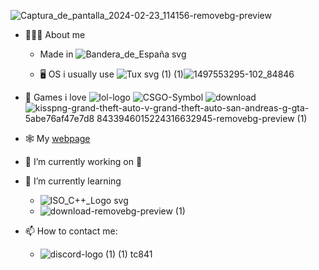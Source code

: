 ![Captura_de_pantalla_2024-02-23_114156-removebg-preview](https://github.com/TenuredCave8741/TenuredCave8741/assets/105504324/f4d37918-53ce-43cb-8f2b-715c80d9d449)

<!--
**TenuredCave8741/TenuredCave8741** is a ✨ _special_ ✨ repository because its `README.md` (this file) appears on your GitHub profile.**
-->
<!-- Here are some ideas to get you started: -->
- 🧑🏼‍💻 About me
  - Made in ![Bandera_de_España svg](https://github.com/TenuredCave8741/TenuredCave8741/assets/105504324/d5b69203-3bd6-4a6c-af99-b7c13e31a125)

  - 🖥️ OS i usually use ![Tux svg (1) (1)](https://github.com/TenuredCave8741/TenuredCave8741/assets/105504324/d9d211da-0b4b-459c-8d82-7ae993d06c94)![1497553295-102_84846](https://github.com/TenuredCave8741/TenuredCave8741/assets/105504324/124c8740-1347-43f1-9ced-cbd46b003b0f)
  
- 👾 Games i love 
![lol-logo](https://github.com/TenuredCave8741/TenuredCave8741/assets/105504324/dce1d962-396b-421d-bf53-05263c8a9977)
![CSGO-Symbol](https://github.com/TenuredCave8741/TenuredCave8741/assets/105504324/d1a33dca-00ef-4670-9ae3-1281234dd25e)
![download](https://github.com/TenuredCave8741/TenuredCave8741/assets/105504324/96269f86-9c6b-4341-b981-57bafb304d9d)
![kisspng-grand-theft-auto-v-grand-theft-auto-san-andreas-g-gta-5abe76af47e7d8 8433946015224316632945-removebg-preview (1)](https://github.com/TenuredCave8741/TenuredCave8741/assets/105504324/685f8c5f-7795-4bde-8583-ed349056c66b)


- 🕸️ My [webpage](http://tenuredcave8741.github.io/)
  
- 🔭 I’m currently working on 🤫
  
- 🌱 I’m currently learning
  - ![ISO_C++_Logo svg](https://github.com/TenuredCave8741/TenuredCave8741/assets/105504324/33405ccb-e1fc-4180-8876-587b0f3f7a06)
  -  ![download-removebg-preview (1)](https://github.com/TenuredCave8741/TenuredCave8741/assets/105504324/f4d9835a-7847-43ff-be2e-980d5c589b1a)

- 📫 How to contact me:
    - ![discord-logo (1) (1)](https://github.com/TenuredCave8741/TenuredCave8741/assets/105504324/8360b3fc-0e65-4a1b-bd46-72ecffaaf66d) tc841
 


<!-- - 😄 Pronouns: -->
<!-- - ⚡ Fun fact: ... -->
<!-- - 👯 I’m looking to collaborate on -->
<!-- 🤔 I’m looking for help with -->
<!-- - 💬 Ask me about -->
